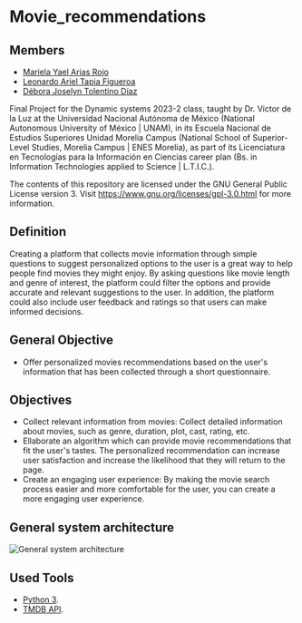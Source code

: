 # Movie_recommendations



## Members

* [Mariela Yael Arias Rojo](https://github.com/marielaAriass)
* [Leonardo Ariel Tapia Figueroa](https://github.com/leotapia11)
* [Débora Joselyn Tolentino Díaz](https://github.com/Debytd)

Final Project for the Dynamic systems 2023-2 class, taught by Dr. Victor de la Luz at the Universidad Nacional Autónoma de México (National Autonomous University of México | UNAM), in its Escuela Nacional de Estudios Superiores Unidad Morelia Campus (National School of Superior-Level Studies, Morelia Campus | ENES Morelia), as part of its Licenciatura en Tecnologías para la Información en Ciencias career plan (Bs. in Information Technologies applied to Science | L.T.I.C.).

The contents of this repository are licensed under the GNU General Public License version 3. Visit https://www.gnu.org/licenses/gpl-3.0.html for more information.

## Definition 
Creating a platform that collects movie information through simple questions to suggest personalized options to the user is a great way to help people find movies they might enjoy. By asking questions like movie length and genre of interest, the platform could filter the options and provide accurate and relevant suggestions to the user. In addition, the platform could also include user feedback and ratings so that users can make informed decisions.

## General Objective
- Offer personalized movies recommendations based on the user's information that has been collected through a short questionnaire.

## Objectives
- Collect relevant information from movies: Collect detailed information about movies, such as genre, duration, plot, cast, rating, etc.
- Ellaborate an algorithm which can provide movie recommendations that fit the user's tastes. The personalized recommendation can increase user satisfaction and increase the likelihood that they will return to the page.
- Create an engaging user experience: By making the movie search process easier and more comfortable for the user, you can create a more engaging user experience.

## General system architecture
![General system architecture](https://user-images.githubusercontent.com/100146837/233822542-40df160a-978c-427c-81cd-b597208b44f9.jpg)

## Used Tools
* [Python 3](https://www.python.org/).
* [TMDB API](https://www.themoviedb.org/documentation/api?language=es-es).
